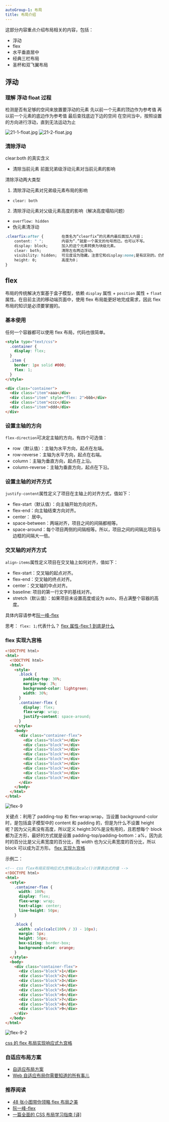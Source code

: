 ```yaml
---
autoGroup-1: 布局
title: 布局介绍
---
```


这部分内容重点介绍布局相关的内容，包括：

- 浮动
- flex
- 水平垂直居中
- 经典三栏布局
- 圣杯和双飞翼布局

## 浮动

### 理解 浮动 float 过程

检测是否有足够的空间来放置要浮动的元素
先以前一个元素的顶边作为参考值
再以前一个元素的底边作为参考值
最后查找底边下边的空间
在空间当中，按照设置的方向进行浮动，直到无法运动为止

<img :src="$withBase('/frontend/css/21-1-float.jpg')" alt="21-1-float.jpg">

<img :src="$withBase('/frontend/css/21-2-float.jpg')" alt="21-2-float.jpg">

### 清除浮动

clear:both 的真实含义

- 清除当前元素 前面兄弟级浮动元素对当前元素的影响

清除浮动两大类型

1. 清除浮动元素对兄弟级元素布局的影响

- `clear: both`

2. 清除浮动元素对父级元素高度的影响（解决高度塌陷问题）

- `overflow: hidden`
- 伪元素清浮动

```css
.clearfix:after {        在类名为“clearfix”的元素内最后面加入内容；
    content: " ";        内容为“.”就是一个英文的句号而已。也可以不写。
    display: block;      加入的这个元素转换为块级元素。
    clear: both;         清除左右两边浮动。
    visibility: hidden;  可见度设为隐藏。注意它和display:none;是有区别的。仍然占据空间，只是看不到而已；
    height: 0;           高度为0；
}
```

## flex

布局的传统解决方案基于盒子模型，依赖 `display` 属性 + `position` 属性 + `float` 属性。在目前主流的移动端页面中，使用 flex 布局能更好地完成需求，因此 flex 布局的知识是必须要掌握的。

### 基本使用

任何一个容器都可以使用 flex 布局，代码也很简单。

```html
<style type="text/css">
  .container {
    display: flex;
  }
  .item {
    border: 1px solid #000;
    flex: 1;
  }
</style>

<div class="container">
  <div class="item">aaa</div>
  <div class="item" style="flex: 2">bbb</div>
  <div class="item">ccc</div>
  <div class="item">ddd</div>
</div>
```

### 设置主轴的方向

`flex-direction`可决定主轴的方向，有四个可选值：

- row（默认值）：主轴为水平方向，起点在左端。
- row-reverse：主轴为水平方向，起点在右端。
- column：主轴为垂直方向，起点在上沿。
- column-reverse：主轴为垂直方向，起点在下沿。

### 设置主轴的对齐方式

`justify-content`属性定义了项目在主轴上的对齐方式，值如下：

- flex-start（默认值）：向主轴开始方向对齐。
- flex-end：向主轴结束方向对齐。
- center： 居中。
- space-between：两端对齐，项目之间的间隔都相等。
- space-around：每个项目两侧的间隔相等。所以，项目之间的间隔比项目与边框的间隔大一倍。

### 交叉轴的对齐方式

`align-items`属性定义项目在交叉轴上如何对齐，值如下：

- flex-start：交叉轴的起点对齐。
- flex-end：交叉轴的终点对齐。
- center：交叉轴的中点对齐。
- baseline: 项目的第一行文字的基线对齐。
- stretch（默认值）：如果项目未设置高度或设为 auto，将占满整个容器的高度。

具体内容请参考[阮一峰-flex](http://www.ruanyifeng.com/blog/2015/07/flex-grammar.html)

思考：
`flex: 1;`代表什么？
[flex 属性-flex:1 到底是什么](https://www.cnblogs.com/LangZ-/p/12703858.html)

### flex 实现九宫格

```html
<!DOCTYPE html>
<html>
  <!DOCTYPE html>
  <html>
    <style>
      .block {
        padding-top: 30%;
        margin-top: 3%;
        background-color: lightgreen;
        width: 30%;
      }
      .container-flex {
        display: flex;
        flex-wrap: wrap;
        justify-content: space-around;
      }
    </style>
    <body>
      <div class="container-flex">
        <div class="block"></div>
        <div class="block"></div>
        <div class="block"></div>
        <div class="block"></div>
        <div class="block"></div>
        <div class="block"></div>
        <div class="block"></div>
        <div class="block"></div>
        <div class="block"></div>
      </div>
    </body>
  </html>
</html>
```

<img :src="$withBase('/frontend/css/flex-9.png')" alt="flex-9">

关键点：利用了 padding-top 和 flex-wrap:wrap，当设置 background-color 时，是包括盒子模型中的 content 和 padding 的，但是为什么不设置 height 呢？因为父元素没有高度，所以定义 height:30%是没有用的，且若想每个 block 都为正方形，最好的方式就是设置 padding-top/padding-bottom：a%，因为此时的百分比是父元素宽度的百分比，而 width 也为父元素宽度的百分比，所以 block 可以成为正方形。
[flex 实现九宫格](https://segmentfault.com/a/1190000015951015)

示例二：

```html
<!-- css flex布局实现响应式九宫格以及calc()计算表达式的值 -->
<!DOCTYPE html>
<html>
  <style>
    .container-flex {
      width: 100%;
      display: flex;
      flex-wrap: wrap;
      text-align: center;
      line-height: 50px;
    }

    .block {
      width: calc(calc(100% / 3) - 10px);
      margin: 5px;
      height: 50px;
      box-sizing: border-box;
      background-color: orange;
    }
  </style>
  <body>
    <div class="container-flex">
      <div class="block">1</div>
      <div class="block">2</div>
      <div class="block">3</div>
      <div class="block">4</div>
      <div class="block">5</div>
      <div class="block">6</div>
      <div class="block">7</div>
      <div class="block">8</div>
      <div class="block">9</div>
    </div>
  </body>
</html>
```

<img :src="$withBase('/frontend/css/flex-9-2.png')" alt="flex-9-2">

[css 的 flex 布局实现响应式九宫格](https://blog.csdn.net/wakaka_cy/article/details/82782371)

### 自适应布局方案

- [自适应布局方案](https://juejin.im/post/6867874227832225805)
- [Web 自适应布局你需要知道的所有事儿](https://juejin.im/post/6844903518956961805)

### 推荐阅读

- [48 张小图带你领略 flex 布局之美](https://juejin.im/post/6866914148387651592)
- [阮一峰-flex](http://www.ruanyifeng.com/blog/2015/07/flex-grammar.html)
- [一篇全面的 CSS 布局学习指南 [译]](https://juejin.im/post/6844903634849759239)
